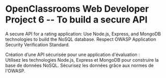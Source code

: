 # OpenClassrooms Web Developer Project 6 -- To build a secure API

A secure API for a rating application:
Use Node.js, Express, and MongoDB technologies to build the NoSQL database.
Respect OWASP Application Security Verification Standard.

Création d’une API sécurisée pour une application d'évaluation :  
Utilisez les technologies Node.js, Express et MongoDB pour construire la base de données NoSQL. 
Sécurisez les données grâce aux normes de l'OWASP. 
